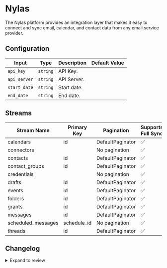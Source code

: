 # Nylas
The Nylas platform provides an integration layer that makes it easy to connect and sync email, calendar, and contact data from any email service provider.

## Configuration

| Input | Type | Description | Default Value |
|-------|------|-------------|---------------|
| `api_key` | `string` | API Key.  |  |
| `api_server` | `string` | API Server.  |  |
| `start_date` | `string` | Start date.  |  |
| `end_date` | `string` | End date.  |  |

## Streams
| Stream Name | Primary Key | Pagination | Supports Full Sync | Supports Incremental |
|-------------|-------------|------------|---------------------|----------------------|
| calendars | id | DefaultPaginator | ✅ |  ❌  |
| connectors |  | No pagination | ✅ |  ❌  |
| contacts | id | DefaultPaginator | ✅ |  ❌  |
| contact_groups | id | DefaultPaginator | ✅ |  ❌  |
| credentials |  | No pagination | ✅ |  ❌  |
| drafts | id | DefaultPaginator | ✅ |  ✅  |
| events | id | DefaultPaginator | ✅ |  ✅  |
| folders | id | DefaultPaginator | ✅ |  ❌  |
| grants | id | DefaultPaginator | ✅ |  ❌  |
| messages | id | DefaultPaginator | ✅ |  ✅  |
| scheduled_messages | schedule_id | No pagination | ✅ |  ❌  |
| threads | id | DefaultPaginator | ✅ |  ✅  |

## Changelog

<details>
  <summary>Expand to review</summary>

| Version | Date | Pull Request | Subject |
|---------|------|--------------|---------|
| 0.0.32 | 2025-07-21 | [63371](https://github.com/airbytehq/airbyte/pull/63371) | Update connector icon |
| 0.0.31 | 2025-07-19 | [63427](https://github.com/airbytehq/airbyte/pull/63427) | Update dependencies |
| 0.0.30 | 2025-07-12 | [63198](https://github.com/airbytehq/airbyte/pull/63198) | Update dependencies |
| 0.0.29 | 2025-07-05 | [62637](https://github.com/airbytehq/airbyte/pull/62637) | Update dependencies |
| 0.0.28 | 2025-06-28 | [62373](https://github.com/airbytehq/airbyte/pull/62373) | Update dependencies |
| 0.0.27 | 2025-06-21 | [61904](https://github.com/airbytehq/airbyte/pull/61904) | Update dependencies |
| 0.0.26 | 2025-06-14 | [60497](https://github.com/airbytehq/airbyte/pull/60497) | Update dependencies |
| 0.0.25 | 2025-05-10 | [60150](https://github.com/airbytehq/airbyte/pull/60150) | Update dependencies |
| 0.0.24 | 2025-05-03 | [59503](https://github.com/airbytehq/airbyte/pull/59503) | Update dependencies |
| 0.0.23 | 2025-04-27 | [59080](https://github.com/airbytehq/airbyte/pull/59080) | Update dependencies |
| 0.0.22 | 2025-04-19 | [58503](https://github.com/airbytehq/airbyte/pull/58503) | Update dependencies |
| 0.0.21 | 2025-04-12 | [57900](https://github.com/airbytehq/airbyte/pull/57900) | Update dependencies |
| 0.0.20 | 2025-04-05 | [57310](https://github.com/airbytehq/airbyte/pull/57310) | Update dependencies |
| 0.0.19 | 2025-03-29 | [56779](https://github.com/airbytehq/airbyte/pull/56779) | Update dependencies |
| 0.0.18 | 2025-03-22 | [56182](https://github.com/airbytehq/airbyte/pull/56182) | Update dependencies |
| 0.0.17 | 2025-03-08 | [55562](https://github.com/airbytehq/airbyte/pull/55562) | Update dependencies |
| 0.0.16 | 2025-03-01 | [55002](https://github.com/airbytehq/airbyte/pull/55002) | Update dependencies |
| 0.0.15 | 2025-02-23 | [54622](https://github.com/airbytehq/airbyte/pull/54622) | Update dependencies |
| 0.0.14 | 2025-02-15 | [54012](https://github.com/airbytehq/airbyte/pull/54012) | Update dependencies |
| 0.0.13 | 2025-02-08 | [53499](https://github.com/airbytehq/airbyte/pull/53499) | Update dependencies |
| 0.0.12 | 2025-02-01 | [52775](https://github.com/airbytehq/airbyte/pull/52775) | Update dependencies |
| 0.0.11 | 2025-01-25 | [52265](https://github.com/airbytehq/airbyte/pull/52265) | Update dependencies |
| 0.0.10 | 2025-01-18 | [51845](https://github.com/airbytehq/airbyte/pull/51845) | Update dependencies |
| 0.0.9 | 2025-01-11 | [51167](https://github.com/airbytehq/airbyte/pull/51167) | Update dependencies |
| 0.0.8 | 2024-12-28 | [50641](https://github.com/airbytehq/airbyte/pull/50641) | Update dependencies |
| 0.0.7 | 2024-12-21 | [50112](https://github.com/airbytehq/airbyte/pull/50112) | Update dependencies |
| 0.0.6 | 2024-12-14 | [49615](https://github.com/airbytehq/airbyte/pull/49615) | Update dependencies |
| 0.0.5 | 2024-12-12 | [49220](https://github.com/airbytehq/airbyte/pull/49220) | Update dependencies |
| 0.0.4 | 2024-12-11 | [48319](https://github.com/airbytehq/airbyte/pull/48319) | Starting with this version, the Docker image is now rootless. Please note that this and future versions will not be compatible with Airbyte versions earlier than 0.64 |
| 0.0.3 | 2024-10-29 | [47926](https://github.com/airbytehq/airbyte/pull/47926) | Update dependencies |
| 0.0.2 | 2024-10-28 | [47649](https://github.com/airbytehq/airbyte/pull/47649) | Update dependencies |
| 0.0.1 | 2024-09-03 | | Initial release by [@topefolorunso](https://github.com/topefolorunso) via Connector Builder |

</details>
